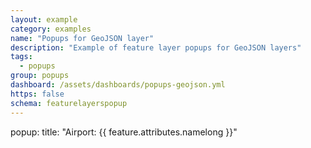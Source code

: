 ```yaml
---
layout: example
category: examples
name: "Popups for GeoJSON layer"
description: "Example of feature layer popups for GeoJSON layers"
tags:
  - popups
group: popups
dashboard: /assets/dashboards/popups-geojson.yml
https: false
schema: featurelayerspopup
---
```


popup:
  title: "Airport: {{ feature.attributes.namelong }}"
